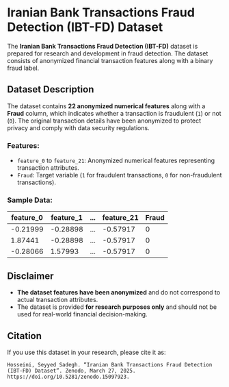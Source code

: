 # Iranian Bank Transactions Fraud Detection (IBT-FD) Dataset

The **Iranian Bank Transactions Fraud Detection (IBT-FD)** dataset is prepared for research and development in fraud detection. The dataset consists of anonymized financial transaction features along with a binary fraud label.

## Dataset Description

The dataset contains **22 anonymized numerical features** along with a **Fraud** column, which indicates whether a transaction is fraudulent (`1`) or not (`0`). The original transaction details have been anonymized to protect privacy and comply with data security regulations.

### Features:

- `feature_0` to `feature_21`: Anonymized numerical features representing transaction attributes.
- `Fraud`: Target variable (`1` for fraudulent transactions, `0` for non-fraudulent transactions).

### Sample Data:
| feature_0 | feature_1 | ... | feature_21 | Fraud |
|-----------|-----------|-----|------------|-------|
| -0.21999  | -0.28898  | ... | -0.57917   | 0     |
| 1.87441   | -0.28898  | ... | -0.57917   | 0     |
| -0.28066  | 1.57993   | ... | -0.57917   | 0     |

## Disclaimer

- **The dataset features have been anonymized** and do not correspond to actual transaction attributes.
- The dataset is provided **for research purposes only** and should not be used for real-world financial decision-making.

## Citation

If you use this dataset in your research, please cite it as:

```Hosseini, Seyyed Sadegh. “Iranian Bank Transactions Fraud Detection (IBT-FD) Dataset”. Zenodo, March 27, 2025. https://doi.org/10.5281/zenodo.15097923.```
